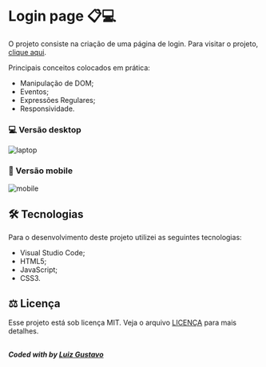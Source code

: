 # Login page 📋💻
O projeto consiste na criação de uma página de login.
Para visitar o projeto, <a href="https://lgluiz1.github.io/logincode/">clique aqui</a>.

Principais conceitos colocados em prática:
<ul>
  <li>Manipulação de DOM;</li>
  <li>Eventos;</li>
  <li>Expressões Regulares;</li>
  <li>Responsividade.</li>
</ul> 

### 💻 Versão desktop
![laptop](https://user-images.githubusercontent.com/125038498/227854597-2993dbe9-34a7-4d46-bd43-5ccb8823656b.png)



### 📱 Versão mobile
![mobile](https://user-images.githubusercontent.com/125038498/227854800-5d91fa74-e621-4850-914f-910059cb9316.png)



## 🛠 Tecnologias
Para o desenvolvimento deste projeto utilizei as seguintes tecnologias:
<ul>
  <li>Visual Studio Code;</li>
  <li>HTML5;</li>
  <li>JavaScript;</li>
  <li>CSS3.</li>
</ul>

## ⚖ Licença
Esse projeto está sob licença MIT. Veja o arquivo <a href="">LICENÇA</a> para mais detalhes.
## 

## 
##### Coded with  by <a href="https://github.com/nataliakrein/">Luiz Gustavo</a>
